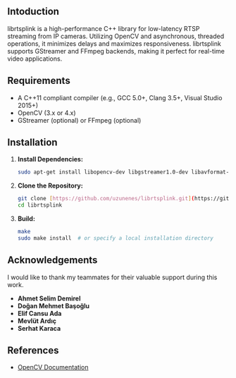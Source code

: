 ## Intoduction
librtsplink is a high-performance C++ library for low-latency RTSP streaming from IP cameras. Utilizing OpenCV and asynchronous, threaded operations, it minimizes delays and maximizes responsiveness.  librtsplink supports GStreamer and FFmpeg backends, making it perfect for real-time video applications.

## Requirements

* A C++11 compliant compiler (e.g., GCC 5.0+, Clang 3.5+, Visual Studio 2015+)
* OpenCV (3.x or 4.x)
* GStreamer (optional) or FFmpeg (optional)

## Installation

1.  **Install Dependencies:**

     ```bash
     sudo apt-get install libopencv-dev libgstreamer1.0-dev libavformat-dev libswscale-dev
     ```

2.  **Clone the Repository:**

    ```bash
    git clone [https://github.com/uzunenes/librtsplink.git](https://github.com/uzunenes/librtsplink.git)
    cd librtsplink
    ```

3.  **Build:**

    ```bash
    make
    sudo make install  # or specify a local installation directory
    ```

## Acknowledgements 
I would like to thank my teammates for their valuable support during this work.

- **Ahmet Selim Demirel**
- **Doğan Mehmet Başoğlu**
- **Elif Cansu Ada**
- **Mevlüt Ardıç**
- **Serhat Karaca**

## References
- [OpenCV Documentation](https://docs.opencv.org/)
